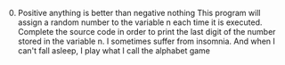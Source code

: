 0. Positive anything is better than negative nothing
This program will assign a random number to the variable n each time it is executed. Complete the source code in order to print the last digit of the number stored in the variable n.
I sometimes suffer from insomnia. And when I can't fall asleep, I play what I call the alphabet game
